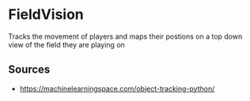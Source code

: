 # FieldVision
Tracks the movement of players and maps their postions on a top down view of the field they are playing on


## Sources
- https://machinelearningspace.com/object-tracking-python/